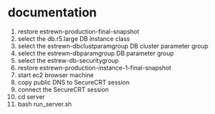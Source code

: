 # documentation

1) restore estrewn-production-final-snapshot
2) select the db.r5.large DB instance class
3) select the estrewn-dbclustparamgroup DB cluster parameter group
4) select the estrewn-dbparamgroup DB parameter group
5) select the estrew-db-securitygroup
6) restore estrewn-production-instance-1-final-snapshot
7) start ec2 browser machine
8) copy public DNS to SecureCRT session
9) connect the SecureCRT session
10) cd server
11) bash run_server.sh
